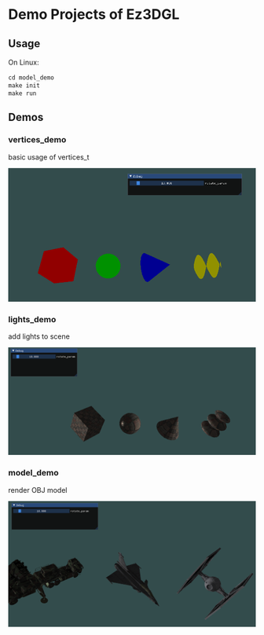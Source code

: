 # Demo Projects of Ez3DGL

## Usage

On Linux:

```shell
cd model_demo
make init
make run
```

## Demos

### vertices_demo

basic usage of vertices_t

![screenshot](./screenshot/vertices_demo.png)

### lights_demo

add lights to scene

![screenshot](./screenshot/lights_demo.png)

### model_demo

render OBJ model

![screenshot](./screenshot/model_demo.png)
